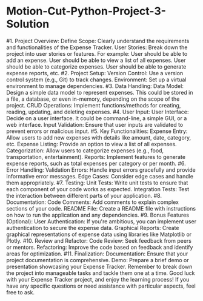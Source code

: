 # Motion-Cut-Python-Project-3-Solution

#1. Project Overview:
Define Scope: Clearly understand the requirements and functionalities of the Expense Tracker.
User Stories: Break down the project into user stories or features. For example:
User should be able to add an expense.
User should be able to view a list of all expenses.
User should be able to categorize expenses.
User should be able to generate expense reports, etc.
#2. Project Setup:
Version Control: Use a version control system (e.g., Git) to track changes.
Environment: Set up a virtual environment to manage dependencies.
#3. Data Handling:
Data Model: Design a simple data model to represent expenses. This could be stored in a file, a database, or even in-memory, depending on the scope of the project.
CRUD Operations: Implement functions/methods for creating, reading, updating, and deleting expenses.
#4. User Input:
User Interface: Decide on a user interface. It could be command-line, a simple GUI, or a web interface.
Input Validation: Ensure that user inputs are validated to prevent errors or malicious input.
#5. Key Functionalities:
Expense Entry: Allow users to add new expenses with details like amount, date, category, etc.
Expense Listing: Provide an option to view a list of all expenses.
Categorization: Allow users to categorize expenses (e.g., food, transportation, entertainment).
Reports: Implement features to generate expense reports, such as total expenses per category or per month.
#6. Error Handling:
Validation Errors: Handle input errors gracefully and provide informative error messages.
Edge Cases: Consider edge cases and handle them appropriately.
#7. Testing:
Unit Tests: Write unit tests to ensure that each component of your code works as expected.
Integration Tests: Test the interaction between different parts of your application.
#8. Documentation:
Code Comments: Add comments to explain complex sections of your code.
README File: Create a README file with instructions on how to run the application and any dependencies.
#9. Bonus Features (Optional):
User Authentication: If you're ambitious, you can implement user authentication to secure the expense data.
Graphical Reports: Create graphical representations of expense data using libraries like Matplotlib or Plotly.
#10. Review and Refactor:
Code Review: Seek feedback from peers or mentors.
Refactoring: Improve the code based on feedback and identify areas for optimization.
#11. Finalization:
Documentation: Ensure that your project documentation is comprehensive.
Demo: Prepare a brief demo or presentation showcasing your Expense Tracker.
Remember to break down the project into manageable tasks and tackle them one at a time. Good luck with your Expense Tracker project, and enjoy the learning process! If you have any specific questions or need assistance with particular aspects, feel free to ask.
